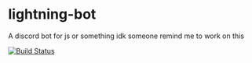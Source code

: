 # lightning-bot
A discord bot for js or something idk
someone remind me to work on this


[![Build Status](https://travis-ci.com/Mariobob/lightning-bot.svg?branch=master)](https://travis-ci.com/Mariobob/lightning-bot)